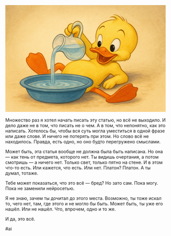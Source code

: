 ![alt text](Около-смысла.png)

Множество раз я хотел начать писать эту статью, но всё не выходило. И дело даже не в том, что писать не о чем. А в том, что непонятно, как это написать. Хотелось бы, чтобы вся суть могла уместиться в одной фразе или даже слове. И ничего не потерять при этом. Но слово всё не находилось. Правда, есть одно, но оно будто перегружено смыслами.

Может быть, эта статья вообще не должна была быть написана. Но она — как тень от предмета, которого нет. Ты видишь очертания, а потом смотришь — а ничего нет. Только свет, только пятно на стене. И в этом что-то есть. Или кажется, что есть. Или нет. Платон? Платон. А ты думал, тотаже.

Тебе может показаться, что это всё — бред? Но зато сам. Пока могу. Пока не заменили нейросетью.

Я не знаю, зачем ты дочитал до этого места. Возможно, ты тоже искал то, чего нет, там, где этого и не могло бы быть. Может быть, ты уже его нашёл. Или не нашёл. Что, впрочем, одно и то же.

И да, это всё.

#ai